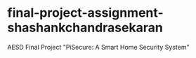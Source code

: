 # final-project-assignment-shashankchandrasekaran
AESD Final Project "PiSecure: A Smart Home Security System"
